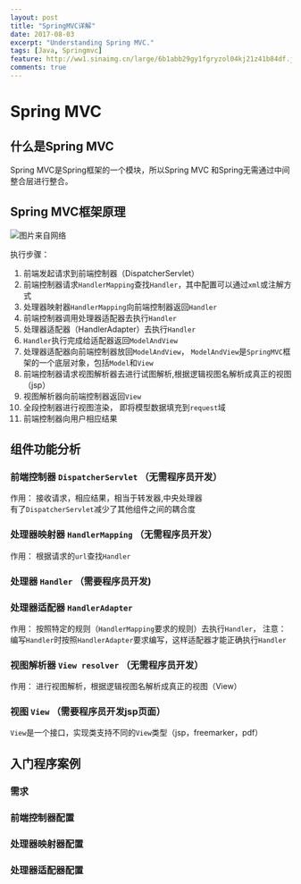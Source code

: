 ```yaml
---
layout: post
title: "SpringMVC详解"
date: 2017-08-03
excerpt: "Understanding Spring MVC."
tags: [Java, Springmvc]
feature: http://ww1.sinaimg.cn/large/6b1abb29gy1fgryzol04kj21z41b84df.jpg
comments: true
---
```


# Spring MVC
## 什么是Spring MVC
Spring MVC是Spring框架的一个模块，所以Spring MVC 和Spring无需通过中间整合层进行整合。
## Spring MVC框架原理
![图片来自网络](http://ww1.sinaimg.cn/large/6b1abb29gy1fi68tndjzlj20ih0e776c.jpg)

执行步骤：
1. 前端发起请求到前端控制器（DispatcherServlet）
2. 前端控制器请求`HandlerMapping`查找`Handler`，其中配置可以通过`xml`或注解方式
3. 处理器映射器`HandlerMapping`向前端控制器返回`Handler`
4. 前端控制器调用处理器适配器去执行`Handler`
5. 处理器适配器（HandlerAdapter）去执行`Handler`
6. `Handler`执行完成给适配器返回`ModelAndView`
7. 处理器适配器向前端控制器放回`ModelAndView`， `ModelAndView`是`SpringMVC`框架的一个底层对象，包括`Model`和`View`
8. 前端控制器请求视图解析器去进行试图解析,根据逻辑视图名解析成真正的视图（jsp）
9. 视图解析器向前端控制器返回`View`
10. 全段控制器进行视图渲染， 即将模型数据填充到`request`域
11. 前端控制器向用户相应结果

## 组件功能分析

### 前端控制器 `DispatcherServlet` （无需程序员开发）
作用： 接收请求，相应结果，相当于转发器,中央处理器</br>
有了`DispatcherServlet`减少了其他组件之间的耦合度

###  处理器映射器 `HandlerMapping` （无需程序员开发）
作用： 根据请求的`url`查找`Handler`

### 处理器 `Handler` （需要程序员开发)

### 处理器适配器 `HandlerAdapter`
作用： 按照特定的规则（`HandlerMapping`要求的规则）去执行`Handler`， 注意： 编写`Handler`时按照`HandlerAdapter`要求编写，这样适配器才能正确执行`Handler`

### 视图解析器 `View resolver` （无需程序员开发）
作用： 进行视图解析，根据逻辑视图名解析成真正的视图（View）

### 视图 `View` （需要程序员开发jsp页面）
`View`是一个接口，实现类支持不同的`View`类型（jsp，freemarker，pdf）

## 入门程序案例
### 需求

### 前端控制器配置

### 处理器映射器配置

### 处理器适配器配置
